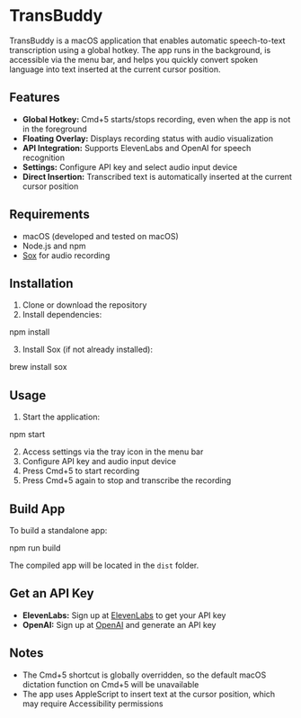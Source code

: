 # TransBuddy

TransBuddy is a macOS application that enables automatic speech-to-text transcription using a global hotkey. The app runs in the background, is accessible via the menu bar, and helps you quickly convert spoken language into text inserted at the current cursor position.

## Features

- **Global Hotkey:** Cmd+5 starts/stops recording, even when the app is not in the foreground
- **Floating Overlay:** Displays recording status with audio visualization
- **API Integration:** Supports ElevenLabs and OpenAI for speech recognition
- **Settings:** Configure API key and select audio input device
- **Direct Insertion:** Transcribed text is automatically inserted at the current cursor position

## Requirements

- macOS (developed and tested on macOS)
- Node.js and npm
- [Sox](http://sox.sourceforge.net/) for audio recording

## Installation

1. Clone or download the repository
2. Install dependencies:

npm install

3. Install Sox (if not already installed):

brew install sox

## Usage

1. Start the application:

npm start

2. Access settings via the tray icon in the menu bar
3. Configure API key and audio input device
4. Press Cmd+5 to start recording
5. Press Cmd+5 again to stop and transcribe the recording

## Build App

To build a standalone app:

npm run build

The compiled app will be located in the `dist` folder.

## Get an API Key

- **ElevenLabs:** Sign up at [ElevenLabs](https://elevenlabs.io/) to get your API key
- **OpenAI:** Sign up at [OpenAI](https://platform.openai.com/signup) and generate an API key

## Notes

- The Cmd+5 shortcut is globally overridden, so the default macOS dictation function on Cmd+5 will be unavailable
- The app uses AppleScript to insert text at the cursor position, which may require Accessibility permissions